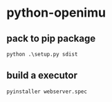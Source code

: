 # python-openimu

## pack to pip package
```
python .\setup.py sdist
```

## build a executor
```
pyinstaller webserver.spec
```
